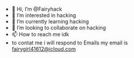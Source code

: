 - 👋 Hi, I’m @Fairyhack
- 👀 I’m interested in hacking
- 🌱 I’m currently learning hacking
- 💞️ I’m looking to collaborate on hacking
- 📫 How to reach me idk
- to contat me i will respond to Emails my email is fairygirl41612@icloud.com
<!---
Fairyhack/Fairyhack is a ✨ special ✨ repository because its `README.md` (this file) appears on your GitHub profile.
You can click the Preview link to take a look at your changes.
--->

